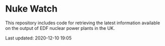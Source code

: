 # Nuke Watch

This repository includes code for retrieving the latest information available on the output of EDF nuclear power plants in the UK.

Last updated: 2020-12-10 19:05